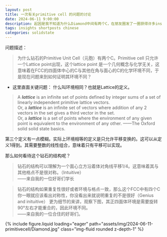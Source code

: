 ```yaml
---
layout: post
title: 一次有关primitive cell 的问题的讨论
date: 2024-06-11 9:00:00
description: 起因是我不知道为什么Diamond中间有两个C，在朋友圈发了一圈获得许多insights，原因是因为对于Lattice point的定义不清楚，于是记之。  
tags: insights shortposts chinese
categories: solidstate
---
```


问题描述：  

> 为什么钻石的Primitive Unit Cell（元胞）有两个C。Primitive cell 只允许一个Lattice point出现，这个lattice point 是一个几何概念与化学无关，这意味着在FCC的四面体中心的C与其他在角与面心的C的化学环境不同，于是现在问题来到如何证明其环境不同？  

* 这里直面关键问题： 什么叫环境相同？也就是Lattice的定义。  

> A ***lattice*** is an infinite set of points defined by integer sums of a set of linearly independent primitive lattice vectors.  
> Or, a ***lattice*** is an infinite set of vectors where addition of any 2 vectors in the set gives a third vector in the set.  
> Or, a ***lattice*** is a set of points where the environment of any given point is equivalent to the environment of any other.
> ——The Oxford solid solid state basics.  

第三个定义有一点模糊。实际上环境相等的定义是只允许平移变换的。这可以从定义1得到。其需要整数的线性组合，意味着只有平移可以实现。  

那么如何看待这个钻石的结构呢？ 

> 钻石的结构可以理解为一个面心立方沿着体对角线平移1/4。这意味着其与其他格点不是很对称。（Intuitive）  
> ——来自我的一位好哥们学长  

> 钻石的结构如果重复性很好或者环境与格点一致，那么这个FCC中有四个C你一眼就应该看出对称性，你没看出来就说明重复的不是很好（Genius and inituitive）
> 更为细节的来讲，观察下图，其正四面体环境是需要旋转90°左右才能重合的，因此环境不同。  
> ——来自我的一位合住的好哥们。  

<div class="row mt-3">
    <div class="col-sm mt-3 mt-md-0">
        {% include figure.liquid loading="eager" path="assets/img/2024-06-11-primitivecell/Diamond.jpg" class="img-fluid rounded z-depth-1" %}
    </div>
</div>

